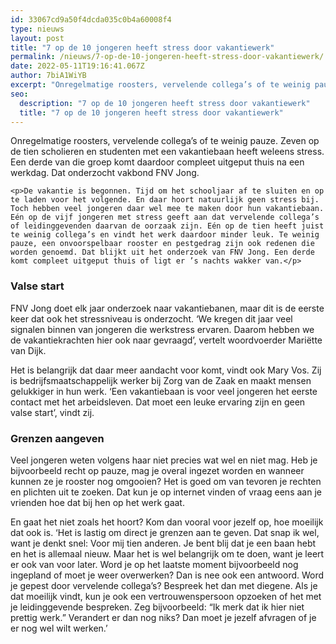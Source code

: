 ```yaml
---
id: 33067cd9a50f4dcda035c0b4a60008f4
type: nieuws
layout: post
title: "7 op de 10 jongeren heeft stress door vakantiewerk"
permalink: /nieuws/7-op-de-10-jongeren-heeft-stress-door-vakantiewerk/
date: 2022-05-11T19:16:41.067Z
author: 7biA1WiYB
excerpt: "Onregelmatige roosters, vervelende collega’s of te weinig pauze. Zeven op de tien scholieren en studenten met een vakantiebaan heeft weleens stress. Een derde van die groep komt daardoor compleet uitgeput thuis na een werkdag. Dat onderzocht vakbond FNV Jong.  "
seo:
  description: "7 op de 10 jongeren heeft stress door vakantiewerk"
  title: "7 op de 10 jongeren heeft stress door vakantiewerk"
---
```

Onregelmatige roosters, vervelende collega’s of te weinig pauze. Zeven op de tien scholieren en studenten met een vakantiebaan heeft weleens stress. Een derde van die groep komt daardoor compleet uitgeput thuis na een werkdag. Dat onderzocht vakbond FNV Jong.  

    <p>De vakantie is begonnen. Tijd om het schooljaar af te sluiten en op te laden voor het volgende. En daar hoort natuurlijk geen stress bij. Toch hebben veel jongeren daar wel mee te maken door hun vakantiebaan. Eén op de vijf jongeren met stress geeft aan dat vervelende collega’s of leidinggevenden daarvan de oorzaak zijn. Eén op de tien heeft juist te weinig collega’s en vindt het werk daardoor minder leuk. Te weinig pauze, een onvoorspelbaar rooster en pestgedrag zijn ook redenen die worden genoemd. Dat blijkt uit het onderzoek van FNV Jong. Een derde komt compleet uitgeput thuis of ligt er ’s nachts wakker van.</p>
<h3>Valse start</h3>
<p>FNV Jong doet elk jaar onderzoek naar vakantiebanen, maar dit is de eerste keer dat ook het stressniveau is onderzocht. ‘We kregen dit jaar veel signalen binnen van jongeren die werkstress ervaren. Daarom hebben we de vakantiekrachten hier ook naar gevraagd’, vertelt woordvoerder Mariëtte van Dijk.</p>
<p>Het is belangrijk dat daar meer aandacht voor komt, vindt ook Mary Vos. Zij is bedrijfsmaatschappelijk werker bij Zorg van de Zaak en maakt mensen gelukkiger in hun werk. ‘Een vakantiebaan is voor veel jongeren het eerste contact met het arbeidsleven. Dat moet een leuke ervaring zijn en geen valse start’, vindt zij.</p>
<h3>Grenzen aangeven</h3>
<p>Veel jongeren weten volgens haar niet precies wat wel en niet mag. Heb je bijvoorbeeld recht op pauze, mag je overal ingezet worden en wanneer kunnen ze je rooster nog omgooien? Het is goed om van tevoren je rechten en plichten uit te zoeken. Dat kun je op internet vinden of vraag eens aan je vrienden hoe dat bij hen op het werk gaat.</p>
<p>En gaat het niet zoals het hoort? Kom dan vooral voor jezelf op, hoe moeilijk dat ook is. ‘Het is lastig om direct je grenzen aan te geven. Dat snap ik wel, want je denkt snel: Voor mij tien anderen. Je bent blij dat je een baan hebt en het is allemaal nieuw. Maar het is wel belangrijk om te doen, want je leert er ook van voor later. Word je op het laatste moment bijvoorbeeld nog ingepland of moet je weer overwerken? Dan is nee ook een antwoord. Word je gepest door vervelende collega’s? Bespreek het dan met diegene. Als je dat moeilijk vindt, kun je ook een vertrouwenspersoon opzoeken of het met je leidinggevende bespreken. Zeg bijvoorbeeld: “Ik merk dat ik hier niet prettig werk.” Verandert er dan nog niks? Dan moet je jezelf afvragen of je er nog wel wilt werken.’</p>  
